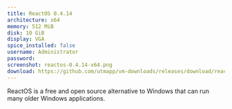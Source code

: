 ```yaml
---
title: ReactOS 0.4.14
architecture: x64
memory: 512 MiB
disk: 10 GiB
display: VGA
spice_installed: false
username: Administrator
password: 
screenshot: reactos-0.4.14-x64.png
download: https://github.com/utmapp/vm-downloads/releases/download/reactos-0.4.14-RC10/reactos-0.4.14-x64-utm.zip
---
```

ReactOS is a free and open source alternative to Windows that can run many older Windows applications.